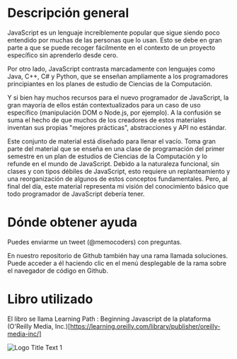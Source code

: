 # Descripción general

JavaScript es un lenguaje increíblemente popular que sigue siendo poco entendido por muchas de las personas que lo usan. Esto se debe en gran parte a que se puede recoger fácilmente en el contexto de un proyecto específico sin aprenderlo desde cero.

Por otro lado, JavaScript contrasta marcadamente con lenguajes como Java, C++, C# y Python, que se enseñan ampliamente a los programadores principiantes en los planes de estudio de Ciencias de la Computación.

Y si bien hay muchos recursos para el nuevo programador de JavaScript, la gran mayoría de ellos están contextualizados para un caso de uso específico (manipulación DOM o Node.js, por ejemplo). A la confusión se suma el hecho de que muchos de los creadores de estos materiales inventan sus propias "mejores prácticas", abstracciones y API no estándar.

Este conjunto de material está diseñado para llenar el vacío. Toma gran parte del material que se enseña en una clase de programación del primer semestre en un plan de estudios de Ciencias de la Computación y lo refunde en el mundo de JavaScript. Debido a la naturaleza funcional, sin clases y con tipos débiles de JavaScript, esto requiere un replanteamiento y una reorganización de algunos de estos conceptos fundamentales. Pero, al final del día, este material representa mi visión del conocimiento básico que todo programador de JavaScript debería tener.



# Dónde obtener ayuda
Puedes enviarme un tweet (@memocoders) con preguntas. 

En nuestro repositorio de Github también hay una rama llamada soluciones. Puede acceder a él haciendo clic en el menú desplegable de la rama sobre el navegador de código en Github.

# Libro utilizado

El libro se llama Learning Path : Beginning Javascript de la plataforma (O'Reilly Media, Inc.)[https://learning.oreilly.com/library/publisher/oreilly-media-inc/] 

![](https://i.ibb.co/GM959jp/Deepin-Screenshot-Seleccionar-rea-20220211235954.png "Logo Title Text 1")